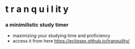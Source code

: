 # t r a n q u i l it y  
### a minimilistic study timer 

- maximizing your studying time and proficiency
- access it from here https://ecliqsex.github.io/tranquility/

